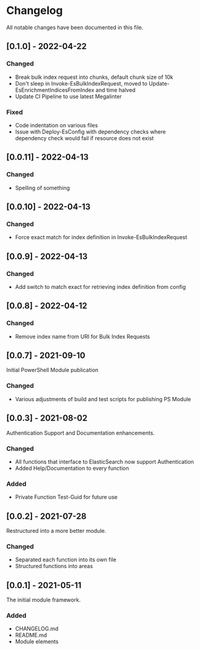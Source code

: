 # Changelog

All notable changes have been documented in this file.

## [0.1.0] - 2022-04-22

### Changed

- Break bulk index request into chunks, default chunk size of 10k
- Don't sleep in Invoke-EsBulkIndexRequest, moved to Update-EsEnrichmentIndicesFromIndex and time halved
- Update CI Pipeline to use latest Megalinter

### Fixed

- Code indentation on various files
- Issue with Deploy-EsConfig with dependency checks where dependency check would fail if resource does not exist

## [0.0.11] - 2022-04-13

### Changed

- Spelling of something

## [0.0.10] - 2022-04-13

### Changed

- Force exact match for index definition in Invoke-EsBulkIndexRequest

## [0.0.9] - 2022-04-13

### Changed

- Add switch to match exact for retrieving index definition from config

## [0.0.8] - 2022-04-12

### Changed

- Remove index name from URI for Bulk Index Requests

## [0.0.7] - 2021-09-10

Initial PowerShell Module publication

### Changed

- Various adjustments of build and test scripts for publishing PS Module

## [0.0.3] - 2021-08-02

Authentication Support and Documentation enhancements.

### Changed

- All functions that interface to ElasticSearch now support Authentication
- Added Help/Documentation to every function

### Added

- Private Function Test-Guid for future use

## [0.0.2] - 2021-07-28

Restructured into a more better module.

### Changed

- Separated each function into its own file
- Structured functions into areas

## [0.0.1] - 2021-05-11

The initial module framework.

### Added

- CHANGELOG.md
- README.md
- Module elements
